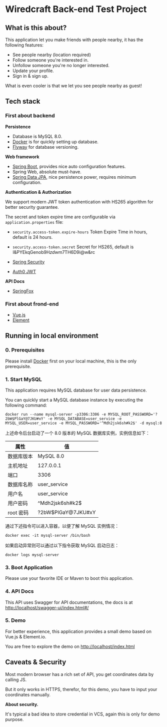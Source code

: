 # Wiredcraft Back-end Test Project

## What is this about?

This application let you make friends with people nearby, it has the following features:

- See people nearby  (location required)
- Follow someone you're interested in.
- Unfollow someone you're no longer interested.
- Update your profile.
- Sign in & sign up.

What is even cooler is that we let you see people nearby as guest!

## Tech stack

### First about backend

**Persistence**
- Database is MySQL 8.0.
- [Docker](https://docker.com/) is for quickly setting up database.
- [Flyway](https://flywaydb.org/documentation/getstarted/firststeps/maven) for database versioning.

**Web framework**
- [Spring Boot](https://spring.io/projects/spring-boot), provides nice auto configuration features.
- Spring Web, absolute must-have.
- [Spring Data JPA](https://spring.io/projects/spring-data-jpa), nice persistence power, requires minimum configuration.

**Authentication & Authorization**

We support modern JWT token authentication with HS265 algorithm for better security guarantee.

The secret and token expire time are configurable via `application.properties` file:

- `security.access-token.expire-hours` Token Expire Time in hours, default is 24 hours.
- `security.access-token.secret` Secret for HS265, default is I&PYEkqGenob9H$zdwm7$TH6D9i@w&rc

- [Spring Security](https://spring.io/projects/spring-security)
- [Auth0 JWT](https://github.com/auth0/java-jwt)

**API Docs**

- [SpringFox](https://springfox.github.io/springfox/)

### First about frond-end

- [Vue.js](https://vuejs.org/) 
- [Element](https://element.eleme.cn/#/zh-CN)




## Running in local environment

### 0. Prerequisites

Please install [Docker](https://www.docker.com/products/docker-desktop/) first on your local machine, this is the only prerequisite.

### 1. Start MySQL

This application requires MySQL database for user data persistence.

You can quickly start a MySQL database instance by executing the following command:

```shell
docker run --name mysql-server -p3306:3306 -e MYSQL_ROOT_PASSWORD='?2bW$PlGaY@7JKU#xY' -e MYSQL_DATABASE=user_service -e MYSQL_USER=user_service -e MYSQL_PASSWORD='^Mdh2jsk6sh#k2$' -d mysql:8
```

上述命令后台启动了一个 8.0 版本的 MySQL 数据库实例，实例信息如下：

| 属性    | 值         |
|-------|-----------|
| 数据库版本 | MySQL 8.0 |
| 主机地址  | 127.0.0.1 |
| 端口    | 3306      |
| 数据库名称   | user_service       |
| 用户名     | user_service       |
| 用户密码    | ^Mdh2jsk6sh#k2$    |
| root 密码 | ?2bW$PlGaY@7JKU#xY |

通过下述指令可以进入容器，以便了解 MySQL 实例情况：

```shell
docker exec -it mysql-server /bin/bash
```

如果启动异常则可以通过以下指令获取 MySQL 启动日志：

```shell
docker logs mysql-server
```

### 3. Boot Application

Please use your favorite IDE or Maven to boot this application.

### 4. API Docs

This API uses Swagger for API documentations, the docs is at [http://localhost/swagger-ui/index.html#/](http://localhost/swagger-ui/index.html#/)

### 5. Demo

For better experience, this application provides a small demo based on Vue.js & Element.io.

You are free to explore the demo on [http://localhost/index.html](http://localhost/index.html)

## Caveats & Security

Most modern browser has a rich set of API, you get coordinates data by calling JS.

But it only works in HTTPS, therefor, for this demo, you have to input your coordinates manually.

**About security.**

It's typical a bad idea to store credential in VCS, again this is only for demo purpose.